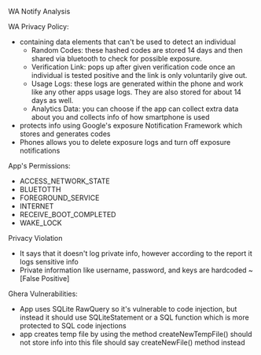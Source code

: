WA Notify Analysis

WA Privacy Policy:
- containing data elements that can't be used to detect an individual
	- Random Codes: these hashed codes are stored 14 days and then 
	  shared via bluetooth to check for possible exposure.
	- Verification Link: pops up after given verification code once 
	  an individual is tested positive and the link is only voluntarily
	  give out.
	- Usage Logs: these logs are generated within the phone and work like
	  any other apps usage logs. They are also stored for about
	  14 days as well.
	- Analytics Data: you can choose if the app can collect extra data 
	  about you and collects info of how smartphone is used
- protects info using Google's exposure Notification Framework which stores and
generates codes
- Phones allows you to delete exposure logs and turn off exposure notifications

App's Permissions:
- ACCESS_NETWORK_STATE
- BLUETOTTH
- FOREGROUND_SERVICE
- INTERNET
- RECEIVE_BOOT_COMPLETED
- WAKE_LOCK

Privacy Violation
- It says that it doesn't log private info, however according to the report
it logs sensitive info 
- Private information like username, password, and keys are hardcoded ~ [False Positive]  

Ghera Vulnerabilities:
- App uses SQLite RawQuery so it's vulnerable to code injection, but instead it 
should use SQLiteStatement or a SQL function which is more protected to SQL code
injections
- app creates temp file by using the method createNewTempFile() should not store info
into this file should say createNewFile() method instead
